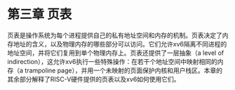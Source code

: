 # 第三章 页表

页表是操作系统为每个进程提供自己的私有地址空间和内存的机制。页表决定了内存地址的含义，以及物理内存的哪些部分可以访问。它们允许xv6隔离不同进程的地址空间，并将它们复用到单个物理内存上。页表还提供了一层抽象（a level of indirection），这允许xv6执行一些特殊操作：在若干个地址空间中映射相同的内存（a trampoline page），并用一个未映射的页面保护内核和用户栈区。本章的其余部分解释了RISC-V硬件提供的页表以及xv6如何使用它们。